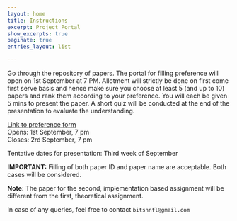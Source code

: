 ```yaml
---
layout: home
title: Instructions
excerpt: Project Portal
show_excerpts: true
paginate: true
entries_layout: list

---
```

Go through the repository of papers. The portal for filling preference will open on 1st  September at 7 PM.  Allotment will strictly be done on first come first serve basis and hence make sure you choose at least 5 (and up to 10) papers and rank them according to your preference. You will each be given 5 mins to present the paper. A short quiz will be conducted at the end of the presentation to evaluate the understanding.

[Link to preference form](https://goo.gl/forms/jvbeCNB2UhY6iz9x2)  
Opens: 1st September, 7 pm  
Closes: 2rd September, 7 pm

Tentative dates for presentation: Third week of September

**IMPORTANT:** Filling of both paper ID and paper name are acceptable. Both cases will be considered. 

**Note:** The paper for the second, implementation based assignment will be different from the first, theoretical assignment.

In case of any queries, feel free to contact `bitsnnfl@gmail.com`
